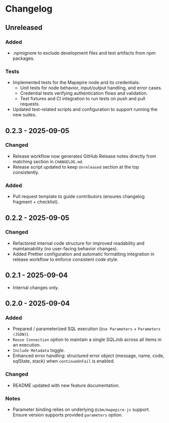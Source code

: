 # Changelog

## Unreleased

### Added

- .npmignore to exclude development files and test artifacts from npm packages.

### Tests

- Implemented tests for the Mapepire node and its credentials:
    - Unit tests for node behavior, input/output handling, and error cases.
    - Credential tests verifying authentication flows and validation.
    - Test fixtures and CI integration to run tests on push and pull requests.
- Updated test-related scripts and configuration to support running the new suites.

## 0.2.3 - 2025-09-05

### Changed

- Release workflow now generates GitHub Release notes directly from matching section in `CHANGELOG.md`.
- Release script updated to keep `Unreleased` section at the top consistently.

### Added

- Pull request template to guide contributors (ensures changelog fragment + checklist).

## 0.2.2 - 2025-09-05

### Changed

- Refactored internal code structure for improved readability and maintainability (no user-facing behavior changes).
- Added Prettier configuration and automatic formatting integration in release workflow to enforce consistent code style.

## 0.2.1 - 2025-09-04

- Internal changes only.

## 0.2.0 - 2025-09-04

### Added

- Prepared / parameterized SQL execution (`Use Parameters` + `Parameters (JSON)`).
- `Reuse Connection` option to maintain a single SQLJob across all items in an execution.
- `Include Metadata` toggle.
- Enhanced error handling: structured error object (message, name, code, sqlState, stack) when `continueOnFail` is enabled.

### Changed

- README updated with new feature documentation.

### Notes

- Parameter binding relies on underlying `@ibm/mapepire-js` support. Ensure version supports provided `parameters` option.
